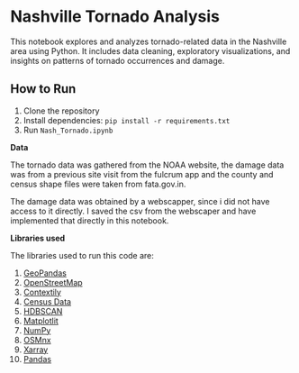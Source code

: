 # Nashville Tornado Analysis
This notebook explores and analyzes tornado-related data in the Nashville area using Python. It includes data cleaning, exploratory visualizations, and insights on patterns of tornado occurrences and damage.

## How to Run
1. Clone the repository
2. Install dependencies: `pip install -r requirements.txt`
3. Run `Nash_Tornado.ipynb`

**Data**

The tornado data was gathered from the NOAA website, the damage data was from a previous site visit from the fulcrum app and the county and census shape files were taken from fata.gov.in.

The damage data was obtained by a webscapper, since i did not have access to it directly. I saved the csv from the webscaper and have implemented that directly in this notebook.


**Libraries used**

The libraries used to run this code are:
1. [GeoPandas](https://geopandas.org/en/stable/)  
2. [OpenStreetMap](https://osmnx.readthedocs.io/en/stable/)
3. [Contextily](https://contextily.readthedocs.io/en/latest/)
4. [Census Data](https://pypi.org/project/cenpy/0.9.1/)
5. [HDBSCAN](https://hdbscan.readthedocs.io/en/latest/how_hdbscan_works.html)
6. [Matplotlit](https://matplotlib.org/)
7. [NumPy](https://numpy.org/)
8. [OSMnx](https://osmnx.readthedocs.io/en/stable/osmnx.html)
9. [Xarray](https://docs.xarray.dev/en/stable/)
10. [Pandas](https://pandas.pydata.org/)

